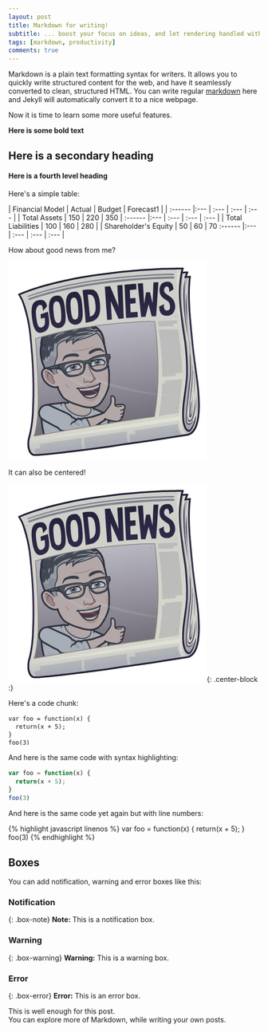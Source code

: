 ```yaml
---
layout: post
title: Markdown for writing!
subtitle: ... boost your focus on ideas, and let rendering handled with a $ git push.
tags: [markdown, productivity]
comments: true
---
```


Markdown is a plain text formatting syntax for writers. It allows you to quickly write structured content for the web, and have it seamlessly converted to clean, structured HTML.
You can write regular [markdown](http://markdowntutorial.com/) here and Jekyll will automatically convert it to a nice webpage.  

Now it is time to learn some more useful features. 

**Here is some bold text**

## Here is a secondary heading  
#### Here is a fourth level heading  

Here's a simple table:

| Financial Model | Actual | Budget | Forecast1 |
| :------ |:--- | :--- | :--- | :--- |
| Total Assets | 150 | 220 | 350 |
:------ |:--- | :--- | :--- | :--- |
| Total Liabilities | 100 | 160 | 280 |
| Shareholder's Equity | 50  | 60 | 70
:------ |:--- | :--- | :--- | :--- |


How about good news from me?

![good news](/img/good-news.jpeg)


It can also be centered!

![good news](/img/good-news.jpeg){: .center-block :}

Here's a code chunk:

~~~
var foo = function(x) {
  return(x + 5);
}
foo(3)
~~~

And here is the same code with syntax highlighting:

```javascript
var foo = function(x) {
  return(x + 5);
}
foo(3)
```

And here is the same code yet again but with line numbers:

{% highlight javascript linenos %}
var foo = function(x) {
  return(x + 5);
}
foo(3)
{% endhighlight %}

## Boxes
You can add notification, warning and error boxes like this:

### Notification

{: .box-note}
**Note:** This is a notification box.

### Warning

{: .box-warning}
**Warning:** This is a warning box.

### Error

{: .box-error}
**Error:** This is an error box.

This is well enough for this post.  
You can explore more of Markdown, while writing your own posts. 